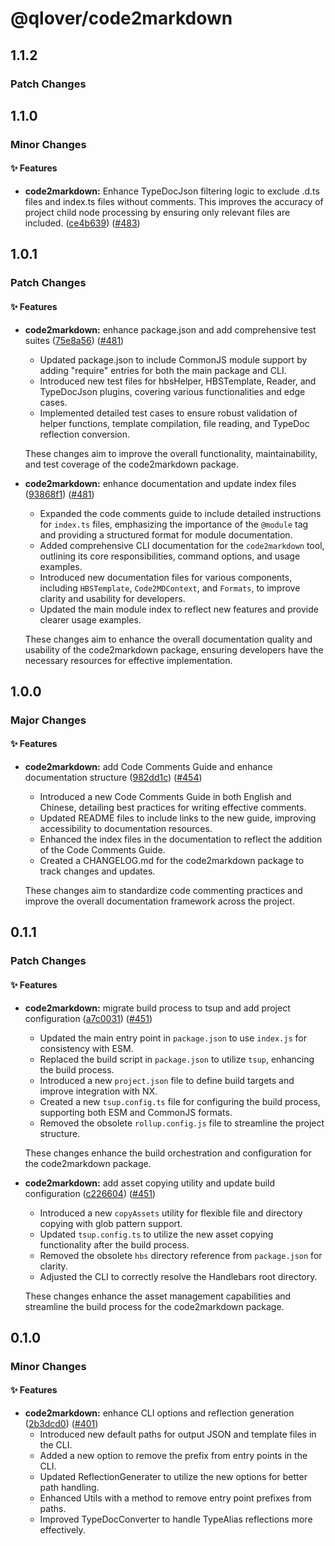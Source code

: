 # @qlover/code2markdown

## 1.1.2

### Patch Changes

## 1.1.0

### Minor Changes

#### ✨ Features

- **code2markdown:** Enhance TypeDocJson filtering logic to exclude .d.ts files and index.ts files without comments. This improves the accuracy of project child node processing by ensuring only relevant files are included. ([ce4b639](https://github.com/qlover/fe-base/commit/ce4b6397632de0a9ea8d55ec7b65531cffab78c6)) ([#483](https://github.com/qlover/fe-base/pull/483))

## 1.0.1

### Patch Changes

#### ✨ Features

- **code2markdown:** enhance package.json and add comprehensive test suites ([75e8a56](https://github.com/qlover/fe-base/commit/75e8a56bdb18d3d390517b5445aa676c829d529b)) ([#481](https://github.com/qlover/fe-base/pull/481))
  - Updated package.json to include CommonJS module support by adding "require" entries for both the main package and CLI.
  - Introduced new test files for hbsHelper, HBSTemplate, Reader, and TypeDocJson plugins, covering various functionalities and edge cases.
  - Implemented detailed test cases to ensure robust validation of helper functions, template compilation, file reading, and TypeDoc reflection conversion.

  These changes aim to improve the overall functionality, maintainability, and test coverage of the code2markdown package.

- **code2markdown:** enhance documentation and update index files ([93868f1](https://github.com/qlover/fe-base/commit/93868f1e499c128ac8da4ab2ce209c45338062c7)) ([#481](https://github.com/qlover/fe-base/pull/481))
  - Expanded the code comments guide to include detailed instructions for `index.ts` files, emphasizing the importance of the `@module` tag and providing a structured format for module documentation.
  - Added comprehensive CLI documentation for the `code2markdown` tool, outlining its core responsibilities, command options, and usage examples.
  - Introduced new documentation files for various components, including `HBSTemplate`, `Code2MDContext`, and `Formats`, to improve clarity and usability for developers.
  - Updated the main module index to reflect new features and provide clearer usage examples.

  These changes aim to enhance the overall documentation quality and usability of the code2markdown package, ensuring developers have the necessary resources for effective implementation.

## 1.0.0

### Major Changes

#### ✨ Features

- **code2markdown:** add Code Comments Guide and enhance documentation structure ([982dd1c](https://github.com/qlover/fe-base/commit/982dd1c1b7cd30996f7fcbc38ccc4edba5e06188)) ([#454](https://github.com/qlover/fe-base/pull/454))
  - Introduced a new Code Comments Guide in both English and Chinese, detailing best practices for writing effective comments.
  - Updated README files to include links to the new guide, improving accessibility to documentation resources.
  - Enhanced the index files in the documentation to reflect the addition of the Code Comments Guide.
  - Created a CHANGELOG.md for the code2markdown package to track changes and updates.

  These changes aim to standardize code commenting practices and improve the overall documentation framework across the project.

## 0.1.1

### Patch Changes

#### ✨ Features

- **code2markdown:** migrate build process to tsup and add project configuration ([a7c0031](https://github.com/qlover/fe-base/commit/a7c00314803bc288657d765c9ddb91beca0a4a51)) ([#451](https://github.com/qlover/fe-base/pull/451))
  - Updated the main entry point in `package.json` to use `index.js` for consistency with ESM.
  - Replaced the build script in `package.json` to utilize `tsup`, enhancing the build process.
  - Introduced a new `project.json` file to define build targets and improve integration with NX.
  - Created a new `tsup.config.ts` file for configuring the build process, supporting both ESM and CommonJS formats.
  - Removed the obsolete `rollup.config.js` file to streamline the project structure.

  These changes enhance the build orchestration and configuration for the code2markdown package.

- **code2markdown:** add asset copying utility and update build configuration ([c226604](https://github.com/qlover/fe-base/commit/c2266042880394be77a8c328fb066ed395295179)) ([#451](https://github.com/qlover/fe-base/pull/451))
  - Introduced a new `copyAssets` utility for flexible file and directory copying with glob pattern support.
  - Updated `tsup.config.ts` to utilize the new asset copying functionality after the build process.
  - Removed the obsolete `hbs` directory reference from `package.json` for clarity.
  - Adjusted the CLI to correctly resolve the Handlebars root directory.

  These changes enhance the asset management capabilities and streamline the build process for the code2markdown package.

## 0.1.0

### Minor Changes

#### ✨ Features

- **code2markdown:** enhance CLI options and reflection generation ([2b3dcd0](https://github.com/qlover/fe-base/commit/2b3dcd080614762d58df2e617773a506a663c129)) ([#401](https://github.com/qlover/fe-base/pull/401))
  - Introduced new default paths for output JSON and template files in the CLI.
  - Added a new option to remove the prefix from entry points in the CLI.
  - Updated ReflectionGenerater to utilize the new options for better path handling.
  - Enhanced Utils with a method to remove entry point prefixes from paths.
  - Improved TypeDocConverter to handle TypeAlias reflections more effectively.
